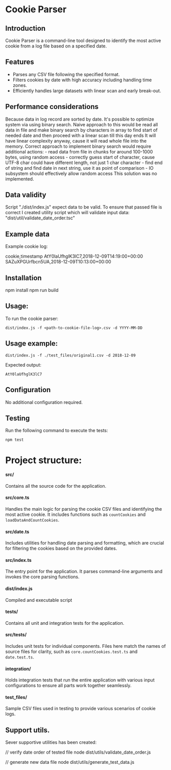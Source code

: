 # Cookie Parser

## Introduction
Cookie Parser is a command-line tool designed to identify the most active cookie from a log file based on a specified date.

## Features
- Parses any CSV file following the specified format.
- Filters cookies by date with high accuracy including handling time zones.
- Efficiently handles large datasets with linear scan and early break-out.

## Performance considerations
 Because data in log record are sorted by date. It's possible to optimize system via using binary search.
 Naive approach to this would be read all data in file and make binary search by characters in array to find start of needed date and then proceed with a linear scan till this day ends
 It will have linear complexity anyway, cause it will read whole file into the memory.
 Correct approach to implement binary search would require additional actions:
    - read data from file in chunks for around 100-1000 bytes, using random access
    - correctly guess start of character, cause UTF-8 char could have different length, not just 1 char character
    - find end of string and find date in next string, use it as point of comparison
    - IO subsystem should effectively allow random access
This solution was no implemented.

## Data validity
Script "./dist/index.js" expect data to be valid. To ensure that passed file is correct I created utility script which will validate input data: "dist/util/validate_date_order.tsc"


## Example data

Example cookie log:

cookie,timestamp
AtY0laUfhglK3lC7,2018-12-09T14:19:00+00:00
SAZuXPGUrfbcn5UA,2018-12-09T10:13:00+00:00


## Installation

npm install
npm run build

## Usage: 

To run the cookie parser:

    dist/index.js -f <path-to-cookie-file-log>.csv -d YYYY-MM-DD

## Usage example:

    dist/index.js -f ./test_files/original1.csv -d 2018-12-09

Expected output:

    AtY0laUfhglK3lC7

## Configuration

No additional configuration required.

## Testing

Run the following command to execute the tests:    

    npm test


# Project structure:

#### src/
Contains all the source code for the application.

#### src/core.ts
Handles the main logic for parsing the cookie CSV files and identifying the most active cookie. It includes functions such as `countCookies` and `loadDataAndCountCookies`.

#### src/date.ts
Includes utilities for handling date parsing and formatting, which are crucial for filtering the cookies based on the provided dates.

#### src/index.ts
The entry point for the application. It parses command-line arguments and invokes the core parsing functions.

#### dist/index.js
Compiled and executable script

#### tests/
Contains all unit and integration tests for the application.

#### src/__tests__/
Includes unit tests for individual components. Files here match the names of source files for clarity, such as `core.countCookies.test.ts` and `date.test.ts`.

#### integration/
Holds integration tests that run the entire application with various input configurations to ensure all parts work together seamlessly.

#### test_files/
Sample CSV files used in testing to provide various scenarios of cookie logs.


## Support utils.
Sever supportive utilities has been created:

// verify date order of tested file
node dist/utils/validate_date_order.js <filename>


// generate new data file
node dist/utils/generate_test_data.js <filename>